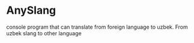 # AnySlang
console program that can translate from foreign language to uzbek. From uzbek slang to other language 

